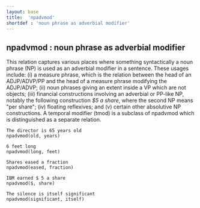 ```yaml
---
layout: base
title:  'npadvmod'
shortdef : 'noun phrase as adverbial modifier'
---
```



## npadvmod : noun phrase as adverbial modifier
This relation captures various places where something syntactically a noun phrase (NP) is used as an adverbial modifier in a sentence.   These usages include: (i) a measure phrase, which is the relation between the head of an ADJP/ADVP/PP and the head of a measure phrase modifying the ADJP/ADVP; (ii) noun phrases giving an extent inside a VP which are not objects; (iii) financial constructions involving an adverbial or PP-like NP, notably the following construction *$5 a share*, where the second NP means "per share"; (iv) floating reflexives; and (v) certain other absolutive NP constructions. A temporal modifier (tmod) is a subclass of npadvmod which is distinguished as a separate relation. 

~~~ sdparse
The director is 65 years old
npadvmod(old, years)
~~~



~~~ sdparse
6 feet long
npadvmod(long, feet)
~~~



~~~ sdparse
Shares eased a fraction
npadvmod(eased, fraction)
~~~



~~~ sdparse
IBM earned $ 5 a share
npadvmod($, share)
~~~



~~~ sdparse
The silence is itself significant
npadvmod(significant, itself)
~~~

 

